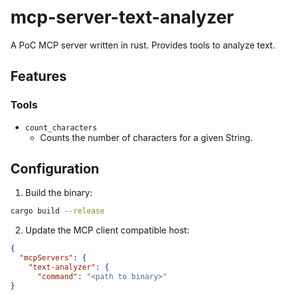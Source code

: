 # mcp-server-text-analyzer

A PoC MCP server written in rust. Provides tools to analyze text.

## Features

### Tools

* `count_characters`
  * Counts the number of characters for a given String.

## Configuration

1. Build the binary:

```bash
cargo build --release
```

2. Update the MCP client compatible host:
```json
{
  "mcpServers": {
    "text-analyzer": {
      "command": "<path to binary>"
}
```
